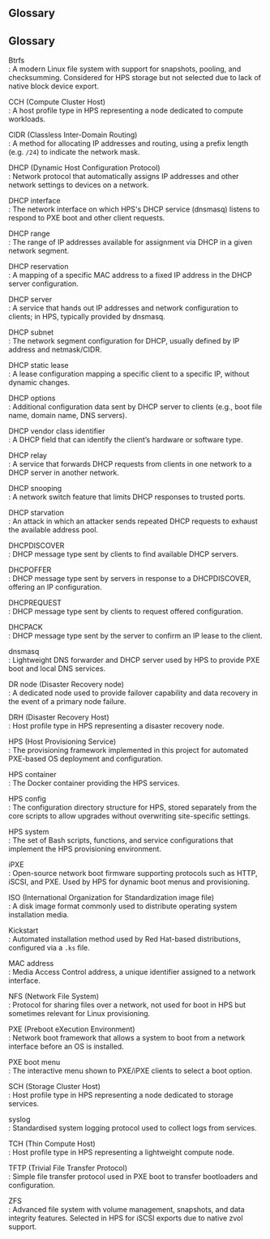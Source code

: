 ## Glossary

## Glossary

Btrfs  
: A modern Linux file system with support for snapshots, pooling, and checksumming. Considered for HPS storage but not selected due to lack of native block device export.

CCH (Compute Cluster Host)  
: A host profile type in HPS representing a node dedicated to compute workloads.

CIDR (Classless Inter-Domain Routing)  
: A method for allocating IP addresses and routing, using a prefix length (e.g. `/24`) to indicate the network mask.

DHCP (Dynamic Host Configuration Protocol)  
: Network protocol that automatically assigns IP addresses and other network settings to devices on a network.

DHCP interface  
: The network interface on which HPS's DHCP service (dnsmasq) listens to respond to PXE boot and other client requests.

DHCP range  
: The range of IP addresses available for assignment via DHCP in a given network segment.

DHCP reservation  
: A mapping of a specific MAC address to a fixed IP address in the DHCP server configuration.

DHCP server  
: A service that hands out IP addresses and network configuration to clients; in HPS, typically provided by dnsmasq.

DHCP subnet  
: The network segment configuration for DHCP, usually defined by IP address and netmask/CIDR.

DHCP static lease  
: A lease configuration mapping a specific client to a specific IP, without dynamic changes.

DHCP options  
: Additional configuration data sent by DHCP server to clients (e.g., boot file name, domain name, DNS servers).

DHCP vendor class identifier  
: A DHCP field that can identify the client’s hardware or software type.

DHCP relay  
: A service that forwards DHCP requests from clients in one network to a DHCP server in another network.

DHCP snooping  
: A network switch feature that limits DHCP responses to trusted ports.

DHCP starvation  
: An attack in which an attacker sends repeated DHCP requests to exhaust the available address pool.

DHCPDISCOVER  
: DHCP message type sent by clients to find available DHCP servers.

DHCPOFFER  
: DHCP message type sent by servers in response to a DHCPDISCOVER, offering an IP configuration.

DHCPREQUEST  
: DHCP message type sent by clients to request offered configuration.

DHCPACK  
: DHCP message type sent by the server to confirm an IP lease to the client.

dnsmasq  
: Lightweight DNS forwarder and DHCP server used by HPS to provide PXE boot and local DNS services.

DR node (Disaster Recovery node)  
: A dedicated node used to provide failover capability and data recovery in the event of a primary node failure.

DRH (Disaster Recovery Host)  
: Host profile type in HPS representing a disaster recovery node.

HPS (Host Provisioning Service)  
: The provisioning framework implemented in this project for automated PXE-based OS deployment and configuration.

HPS container  
: The Docker container providing the HPS services.

HPS config  
: The configuration directory structure for HPS, stored separately from the core scripts to allow upgrades without overwriting site-specific settings.

HPS system  
: The set of Bash scripts, functions, and service configurations that implement the HPS provisioning environment.

iPXE  
: Open-source network boot firmware supporting protocols such as HTTP, iSCSI, and PXE. Used by HPS for dynamic boot menus and provisioning.

ISO (International Organization for Standardization image file)  
: A disk image format commonly used to distribute operating system installation media.

Kickstart  
: Automated installation method used by Red Hat-based distributions, configured via a `.ks` file.

MAC address  
: Media Access Control address, a unique identifier assigned to a network interface.

NFS (Network File System)  
: Protocol for sharing files over a network, not used for boot in HPS but sometimes relevant for Linux provisioning.

PXE (Preboot eXecution Environment)  
: Network boot framework that allows a system to boot from a network interface before an OS is installed.

PXE boot menu  
: The interactive menu shown to PXE/iPXE clients to select a boot option.

SCH (Storage Cluster Host)  
: Host profile type in HPS representing a node dedicated to storage services.

syslog  
: Standardised system logging protocol used to collect logs from services.

TCH (Thin Compute Host)  
: Host profile type in HPS representing a lightweight compute node.

TFTP (Trivial File Transfer Protocol)  
: Simple file transfer protocol used in PXE boot to transfer bootloaders and configuration.

ZFS  
: Advanced file system with volume management, snapshots, and data integrity features. Selected in HPS for iSCSI exports due to native zvol support.

